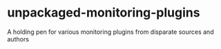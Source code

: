 # unpackaged-monitoring-plugins
A holding pen for various monitoring plugins from disparate sources and authors

